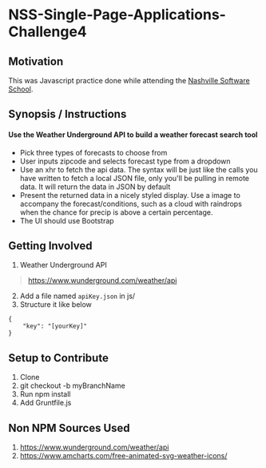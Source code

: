 # NSS-Single-Page-Applications-Challenge4
## Motivation
This was Javascript practice done while attending the [Nashville Software School](http://nashvillesoftwareschool.com/).

## Synopsis / Instructions

#### Use the Weather Underground API to build a weather forecast search tool

* Pick three types of forecasts to choose from
* User inputs zipcode and selects forecast type from a dropdown
* Use an xhr to fetch the api data. The syntax will be just like the calls you
  have written to fetch a local JSON file, only you'll be pulling in remote
  data. It will return the data in JSON by default
* Present the returned data in a nicely styled display. Use a image to accompany
  the forecast/conditions, such as a cloud with raindrops when the chance for
  precip is above a certain percentage.
* The UI should use Bootstrap


## Getting Involved
1. Weather Underground API

> https://www.wunderground.com/weather/api

2. Add a file named `apiKey.json` in js/
3. Structure it like below
```` 
{
    "key": "[yourKey]"
}
````

## Setup to Contribute
1. Clone
1. git checkout -b myBranchName
1. Run npm install
1. Add Gruntfile.js 

## Non NPM Sources Used
1. https://www.wunderground.com/weather/api
1. https://www.amcharts.com/free-animated-svg-weather-icons/
